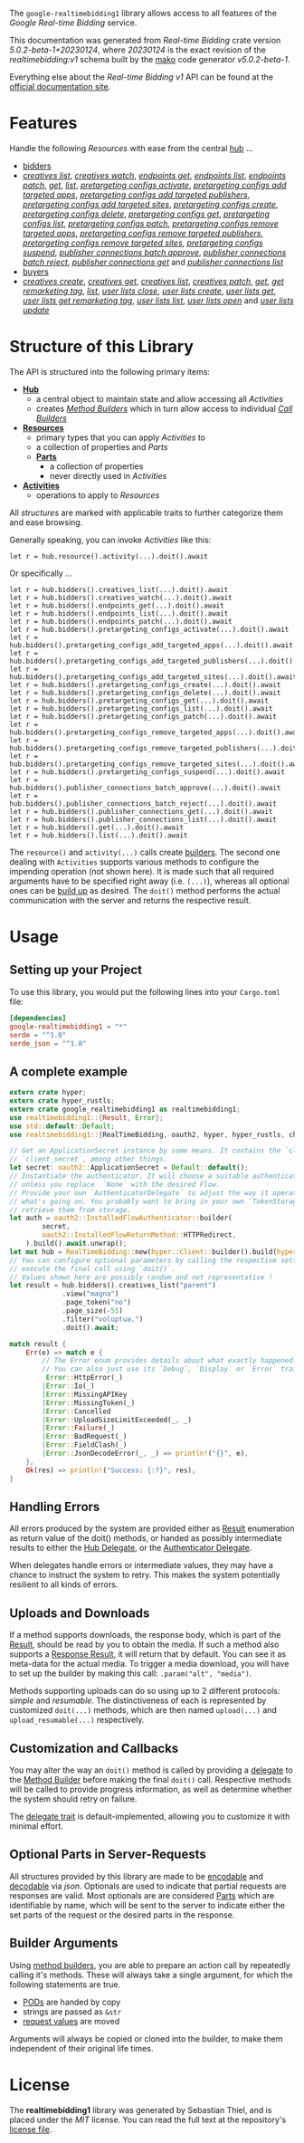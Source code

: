 <!---
DO NOT EDIT !
This file was generated automatically from 'src/generator/templates/api/README.md.mako'
DO NOT EDIT !
-->
The `google-realtimebidding1` library allows access to all features of the *Google Real-time Bidding* service.

This documentation was generated from *Real-time Bidding* crate version *5.0.2-beta-1+20230124*, where *20230124* is the exact revision of the *realtimebidding:v1* schema built by the [mako](http://www.makotemplates.org/) code generator *v5.0.2-beta-1*.

Everything else about the *Real-time Bidding* *v1* API can be found at the
[official documentation site](https://developers.google.com/authorized-buyers/apis/realtimebidding/reference/rest/).
# Features

Handle the following *Resources* with ease from the central [hub](https://docs.rs/google-realtimebidding1/5.0.2-beta-1+20230124/google_realtimebidding1/RealTimeBidding) ... 

* [bidders](https://docs.rs/google-realtimebidding1/5.0.2-beta-1+20230124/google_realtimebidding1/api::Bidder)
 * [*creatives list*](https://docs.rs/google-realtimebidding1/5.0.2-beta-1+20230124/google_realtimebidding1/api::BidderCreativeListCall), [*creatives watch*](https://docs.rs/google-realtimebidding1/5.0.2-beta-1+20230124/google_realtimebidding1/api::BidderCreativeWatchCall), [*endpoints get*](https://docs.rs/google-realtimebidding1/5.0.2-beta-1+20230124/google_realtimebidding1/api::BidderEndpointGetCall), [*endpoints list*](https://docs.rs/google-realtimebidding1/5.0.2-beta-1+20230124/google_realtimebidding1/api::BidderEndpointListCall), [*endpoints patch*](https://docs.rs/google-realtimebidding1/5.0.2-beta-1+20230124/google_realtimebidding1/api::BidderEndpointPatchCall), [*get*](https://docs.rs/google-realtimebidding1/5.0.2-beta-1+20230124/google_realtimebidding1/api::BidderGetCall), [*list*](https://docs.rs/google-realtimebidding1/5.0.2-beta-1+20230124/google_realtimebidding1/api::BidderListCall), [*pretargeting configs activate*](https://docs.rs/google-realtimebidding1/5.0.2-beta-1+20230124/google_realtimebidding1/api::BidderPretargetingConfigActivateCall), [*pretargeting configs add targeted apps*](https://docs.rs/google-realtimebidding1/5.0.2-beta-1+20230124/google_realtimebidding1/api::BidderPretargetingConfigAddTargetedAppCall), [*pretargeting configs add targeted publishers*](https://docs.rs/google-realtimebidding1/5.0.2-beta-1+20230124/google_realtimebidding1/api::BidderPretargetingConfigAddTargetedPublisherCall), [*pretargeting configs add targeted sites*](https://docs.rs/google-realtimebidding1/5.0.2-beta-1+20230124/google_realtimebidding1/api::BidderPretargetingConfigAddTargetedSiteCall), [*pretargeting configs create*](https://docs.rs/google-realtimebidding1/5.0.2-beta-1+20230124/google_realtimebidding1/api::BidderPretargetingConfigCreateCall), [*pretargeting configs delete*](https://docs.rs/google-realtimebidding1/5.0.2-beta-1+20230124/google_realtimebidding1/api::BidderPretargetingConfigDeleteCall), [*pretargeting configs get*](https://docs.rs/google-realtimebidding1/5.0.2-beta-1+20230124/google_realtimebidding1/api::BidderPretargetingConfigGetCall), [*pretargeting configs list*](https://docs.rs/google-realtimebidding1/5.0.2-beta-1+20230124/google_realtimebidding1/api::BidderPretargetingConfigListCall), [*pretargeting configs patch*](https://docs.rs/google-realtimebidding1/5.0.2-beta-1+20230124/google_realtimebidding1/api::BidderPretargetingConfigPatchCall), [*pretargeting configs remove targeted apps*](https://docs.rs/google-realtimebidding1/5.0.2-beta-1+20230124/google_realtimebidding1/api::BidderPretargetingConfigRemoveTargetedAppCall), [*pretargeting configs remove targeted publishers*](https://docs.rs/google-realtimebidding1/5.0.2-beta-1+20230124/google_realtimebidding1/api::BidderPretargetingConfigRemoveTargetedPublisherCall), [*pretargeting configs remove targeted sites*](https://docs.rs/google-realtimebidding1/5.0.2-beta-1+20230124/google_realtimebidding1/api::BidderPretargetingConfigRemoveTargetedSiteCall), [*pretargeting configs suspend*](https://docs.rs/google-realtimebidding1/5.0.2-beta-1+20230124/google_realtimebidding1/api::BidderPretargetingConfigSuspendCall), [*publisher connections batch approve*](https://docs.rs/google-realtimebidding1/5.0.2-beta-1+20230124/google_realtimebidding1/api::BidderPublisherConnectionBatchApproveCall), [*publisher connections batch reject*](https://docs.rs/google-realtimebidding1/5.0.2-beta-1+20230124/google_realtimebidding1/api::BidderPublisherConnectionBatchRejectCall), [*publisher connections get*](https://docs.rs/google-realtimebidding1/5.0.2-beta-1+20230124/google_realtimebidding1/api::BidderPublisherConnectionGetCall) and [*publisher connections list*](https://docs.rs/google-realtimebidding1/5.0.2-beta-1+20230124/google_realtimebidding1/api::BidderPublisherConnectionListCall)
* [buyers](https://docs.rs/google-realtimebidding1/5.0.2-beta-1+20230124/google_realtimebidding1/api::Buyer)
 * [*creatives create*](https://docs.rs/google-realtimebidding1/5.0.2-beta-1+20230124/google_realtimebidding1/api::BuyerCreativeCreateCall), [*creatives get*](https://docs.rs/google-realtimebidding1/5.0.2-beta-1+20230124/google_realtimebidding1/api::BuyerCreativeGetCall), [*creatives list*](https://docs.rs/google-realtimebidding1/5.0.2-beta-1+20230124/google_realtimebidding1/api::BuyerCreativeListCall), [*creatives patch*](https://docs.rs/google-realtimebidding1/5.0.2-beta-1+20230124/google_realtimebidding1/api::BuyerCreativePatchCall), [*get*](https://docs.rs/google-realtimebidding1/5.0.2-beta-1+20230124/google_realtimebidding1/api::BuyerGetCall), [*get remarketing tag*](https://docs.rs/google-realtimebidding1/5.0.2-beta-1+20230124/google_realtimebidding1/api::BuyerGetRemarketingTagCall), [*list*](https://docs.rs/google-realtimebidding1/5.0.2-beta-1+20230124/google_realtimebidding1/api::BuyerListCall), [*user lists close*](https://docs.rs/google-realtimebidding1/5.0.2-beta-1+20230124/google_realtimebidding1/api::BuyerUserListCloseCall), [*user lists create*](https://docs.rs/google-realtimebidding1/5.0.2-beta-1+20230124/google_realtimebidding1/api::BuyerUserListCreateCall), [*user lists get*](https://docs.rs/google-realtimebidding1/5.0.2-beta-1+20230124/google_realtimebidding1/api::BuyerUserListGetCall), [*user lists get remarketing tag*](https://docs.rs/google-realtimebidding1/5.0.2-beta-1+20230124/google_realtimebidding1/api::BuyerUserListGetRemarketingTagCall), [*user lists list*](https://docs.rs/google-realtimebidding1/5.0.2-beta-1+20230124/google_realtimebidding1/api::BuyerUserListListCall), [*user lists open*](https://docs.rs/google-realtimebidding1/5.0.2-beta-1+20230124/google_realtimebidding1/api::BuyerUserListOpenCall) and [*user lists update*](https://docs.rs/google-realtimebidding1/5.0.2-beta-1+20230124/google_realtimebidding1/api::BuyerUserListUpdateCall)




# Structure of this Library

The API is structured into the following primary items:

* **[Hub](https://docs.rs/google-realtimebidding1/5.0.2-beta-1+20230124/google_realtimebidding1/RealTimeBidding)**
    * a central object to maintain state and allow accessing all *Activities*
    * creates [*Method Builders*](https://docs.rs/google-realtimebidding1/5.0.2-beta-1+20230124/google_realtimebidding1/client::MethodsBuilder) which in turn
      allow access to individual [*Call Builders*](https://docs.rs/google-realtimebidding1/5.0.2-beta-1+20230124/google_realtimebidding1/client::CallBuilder)
* **[Resources](https://docs.rs/google-realtimebidding1/5.0.2-beta-1+20230124/google_realtimebidding1/client::Resource)**
    * primary types that you can apply *Activities* to
    * a collection of properties and *Parts*
    * **[Parts](https://docs.rs/google-realtimebidding1/5.0.2-beta-1+20230124/google_realtimebidding1/client::Part)**
        * a collection of properties
        * never directly used in *Activities*
* **[Activities](https://docs.rs/google-realtimebidding1/5.0.2-beta-1+20230124/google_realtimebidding1/client::CallBuilder)**
    * operations to apply to *Resources*

All *structures* are marked with applicable traits to further categorize them and ease browsing.

Generally speaking, you can invoke *Activities* like this:

```Rust,ignore
let r = hub.resource().activity(...).doit().await
```

Or specifically ...

```ignore
let r = hub.bidders().creatives_list(...).doit().await
let r = hub.bidders().creatives_watch(...).doit().await
let r = hub.bidders().endpoints_get(...).doit().await
let r = hub.bidders().endpoints_list(...).doit().await
let r = hub.bidders().endpoints_patch(...).doit().await
let r = hub.bidders().pretargeting_configs_activate(...).doit().await
let r = hub.bidders().pretargeting_configs_add_targeted_apps(...).doit().await
let r = hub.bidders().pretargeting_configs_add_targeted_publishers(...).doit().await
let r = hub.bidders().pretargeting_configs_add_targeted_sites(...).doit().await
let r = hub.bidders().pretargeting_configs_create(...).doit().await
let r = hub.bidders().pretargeting_configs_delete(...).doit().await
let r = hub.bidders().pretargeting_configs_get(...).doit().await
let r = hub.bidders().pretargeting_configs_list(...).doit().await
let r = hub.bidders().pretargeting_configs_patch(...).doit().await
let r = hub.bidders().pretargeting_configs_remove_targeted_apps(...).doit().await
let r = hub.bidders().pretargeting_configs_remove_targeted_publishers(...).doit().await
let r = hub.bidders().pretargeting_configs_remove_targeted_sites(...).doit().await
let r = hub.bidders().pretargeting_configs_suspend(...).doit().await
let r = hub.bidders().publisher_connections_batch_approve(...).doit().await
let r = hub.bidders().publisher_connections_batch_reject(...).doit().await
let r = hub.bidders().publisher_connections_get(...).doit().await
let r = hub.bidders().publisher_connections_list(...).doit().await
let r = hub.bidders().get(...).doit().await
let r = hub.bidders().list(...).doit().await
```

The `resource()` and `activity(...)` calls create [builders][builder-pattern]. The second one dealing with `Activities` 
supports various methods to configure the impending operation (not shown here). It is made such that all required arguments have to be 
specified right away (i.e. `(...)`), whereas all optional ones can be [build up][builder-pattern] as desired.
The `doit()` method performs the actual communication with the server and returns the respective result.

# Usage

## Setting up your Project

To use this library, you would put the following lines into your `Cargo.toml` file:

```toml
[dependencies]
google-realtimebidding1 = "*"
serde = "^1.0"
serde_json = "^1.0"
```

## A complete example

```Rust
extern crate hyper;
extern crate hyper_rustls;
extern crate google_realtimebidding1 as realtimebidding1;
use realtimebidding1::{Result, Error};
use std::default::Default;
use realtimebidding1::{RealTimeBidding, oauth2, hyper, hyper_rustls, chrono, FieldMask};

// Get an ApplicationSecret instance by some means. It contains the `client_id` and 
// `client_secret`, among other things.
let secret: oauth2::ApplicationSecret = Default::default();
// Instantiate the authenticator. It will choose a suitable authentication flow for you, 
// unless you replace  `None` with the desired Flow.
// Provide your own `AuthenticatorDelegate` to adjust the way it operates and get feedback about 
// what's going on. You probably want to bring in your own `TokenStorage` to persist tokens and
// retrieve them from storage.
let auth = oauth2::InstalledFlowAuthenticator::builder(
        secret,
        oauth2::InstalledFlowReturnMethod::HTTPRedirect,
    ).build().await.unwrap();
let mut hub = RealTimeBidding::new(hyper::Client::builder().build(hyper_rustls::HttpsConnectorBuilder::new().with_native_roots().https_or_http().enable_http1().enable_http2().build()), auth);
// You can configure optional parameters by calling the respective setters at will, and
// execute the final call using `doit()`.
// Values shown here are possibly random and not representative !
let result = hub.bidders().creatives_list("parent")
             .view("magna")
             .page_token("no")
             .page_size(-55)
             .filter("voluptua.")
             .doit().await;

match result {
    Err(e) => match e {
        // The Error enum provides details about what exactly happened.
        // You can also just use its `Debug`, `Display` or `Error` traits
         Error::HttpError(_)
        |Error::Io(_)
        |Error::MissingAPIKey
        |Error::MissingToken(_)
        |Error::Cancelled
        |Error::UploadSizeLimitExceeded(_, _)
        |Error::Failure(_)
        |Error::BadRequest(_)
        |Error::FieldClash(_)
        |Error::JsonDecodeError(_, _) => println!("{}", e),
    },
    Ok(res) => println!("Success: {:?}", res),
}

```
## Handling Errors

All errors produced by the system are provided either as [Result](https://docs.rs/google-realtimebidding1/5.0.2-beta-1+20230124/google_realtimebidding1/client::Result) enumeration as return value of
the doit() methods, or handed as possibly intermediate results to either the 
[Hub Delegate](https://docs.rs/google-realtimebidding1/5.0.2-beta-1+20230124/google_realtimebidding1/client::Delegate), or the [Authenticator Delegate](https://docs.rs/yup-oauth2/*/yup_oauth2/trait.AuthenticatorDelegate.html).

When delegates handle errors or intermediate values, they may have a chance to instruct the system to retry. This 
makes the system potentially resilient to all kinds of errors.

## Uploads and Downloads
If a method supports downloads, the response body, which is part of the [Result](https://docs.rs/google-realtimebidding1/5.0.2-beta-1+20230124/google_realtimebidding1/client::Result), should be
read by you to obtain the media.
If such a method also supports a [Response Result](https://docs.rs/google-realtimebidding1/5.0.2-beta-1+20230124/google_realtimebidding1/client::ResponseResult), it will return that by default.
You can see it as meta-data for the actual media. To trigger a media download, you will have to set up the builder by making
this call: `.param("alt", "media")`.

Methods supporting uploads can do so using up to 2 different protocols: 
*simple* and *resumable*. The distinctiveness of each is represented by customized 
`doit(...)` methods, which are then named `upload(...)` and `upload_resumable(...)` respectively.

## Customization and Callbacks

You may alter the way an `doit()` method is called by providing a [delegate](https://docs.rs/google-realtimebidding1/5.0.2-beta-1+20230124/google_realtimebidding1/client::Delegate) to the 
[Method Builder](https://docs.rs/google-realtimebidding1/5.0.2-beta-1+20230124/google_realtimebidding1/client::CallBuilder) before making the final `doit()` call. 
Respective methods will be called to provide progress information, as well as determine whether the system should 
retry on failure.

The [delegate trait](https://docs.rs/google-realtimebidding1/5.0.2-beta-1+20230124/google_realtimebidding1/client::Delegate) is default-implemented, allowing you to customize it with minimal effort.

## Optional Parts in Server-Requests

All structures provided by this library are made to be [encodable](https://docs.rs/google-realtimebidding1/5.0.2-beta-1+20230124/google_realtimebidding1/client::RequestValue) and 
[decodable](https://docs.rs/google-realtimebidding1/5.0.2-beta-1+20230124/google_realtimebidding1/client::ResponseResult) via *json*. Optionals are used to indicate that partial requests are responses 
are valid.
Most optionals are are considered [Parts](https://docs.rs/google-realtimebidding1/5.0.2-beta-1+20230124/google_realtimebidding1/client::Part) which are identifiable by name, which will be sent to 
the server to indicate either the set parts of the request or the desired parts in the response.

## Builder Arguments

Using [method builders](https://docs.rs/google-realtimebidding1/5.0.2-beta-1+20230124/google_realtimebidding1/client::CallBuilder), you are able to prepare an action call by repeatedly calling it's methods.
These will always take a single argument, for which the following statements are true.

* [PODs][wiki-pod] are handed by copy
* strings are passed as `&str`
* [request values](https://docs.rs/google-realtimebidding1/5.0.2-beta-1+20230124/google_realtimebidding1/client::RequestValue) are moved

Arguments will always be copied or cloned into the builder, to make them independent of their original life times.

[wiki-pod]: http://en.wikipedia.org/wiki/Plain_old_data_structure
[builder-pattern]: http://en.wikipedia.org/wiki/Builder_pattern
[google-go-api]: https://github.com/google/google-api-go-client

# License
The **realtimebidding1** library was generated by Sebastian Thiel, and is placed 
under the *MIT* license.
You can read the full text at the repository's [license file][repo-license].

[repo-license]: https://github.com/Byron/google-apis-rsblob/main/LICENSE.md


